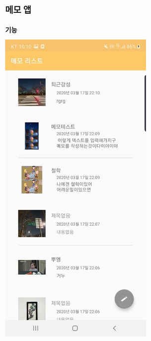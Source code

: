 # 메모 앱
## 기능   

<img src="https://github.com/hyunju92/memoPr/blob/master/app/src/main/res/drawable/KakaoTalk_20200317_221524081.jpg" wdith="800px" heigth="300px"></img></br>
